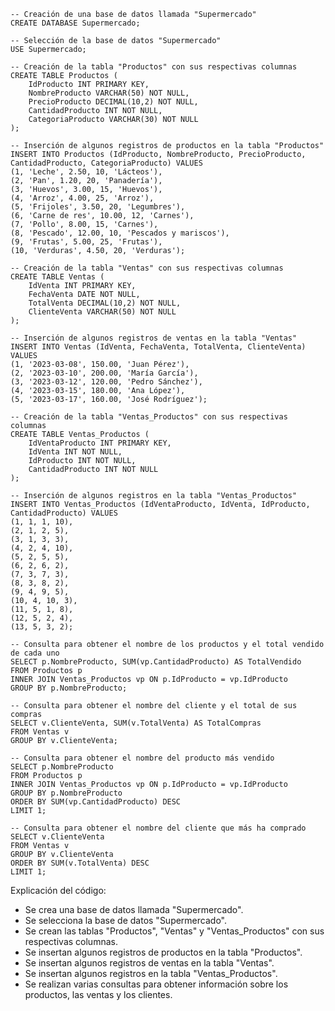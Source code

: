 ```
-- Creación de una base de datos llamada "Supermercado"
CREATE DATABASE Supermercado;

-- Selección de la base de datos "Supermercado"
USE Supermercado;

-- Creación de la tabla "Productos" con sus respectivas columnas
CREATE TABLE Productos (
    IdProducto INT PRIMARY KEY,
    NombreProducto VARCHAR(50) NOT NULL,
    PrecioProducto DECIMAL(10,2) NOT NULL,
    CantidadProducto INT NOT NULL,
    CategoriaProducto VARCHAR(30) NOT NULL
);

-- Inserción de algunos registros de productos en la tabla "Productos"
INSERT INTO Productos (IdProducto, NombreProducto, PrecioProducto, CantidadProducto, CategoriaProducto) VALUES
(1, 'Leche', 2.50, 10, 'Lácteos'),
(2, 'Pan', 1.20, 20, 'Panadería'),
(3, 'Huevos', 3.00, 15, 'Huevos'),
(4, 'Arroz', 4.00, 25, 'Arroz'),
(5, 'Frijoles', 3.50, 20, 'Legumbres'),
(6, 'Carne de res', 10.00, 12, 'Carnes'),
(7, 'Pollo', 8.00, 15, 'Carnes'),
(8, 'Pescado', 12.00, 10, 'Pescados y mariscos'),
(9, 'Frutas', 5.00, 25, 'Frutas'),
(10, 'Verduras', 4.50, 20, 'Verduras');

-- Creación de la tabla "Ventas" con sus respectivas columnas
CREATE TABLE Ventas (
    IdVenta INT PRIMARY KEY,
    FechaVenta DATE NOT NULL,
    TotalVenta DECIMAL(10,2) NOT NULL,
    ClienteVenta VARCHAR(50) NOT NULL
);

-- Inserción de algunos registros de ventas en la tabla "Ventas"
INSERT INTO Ventas (IdVenta, FechaVenta, TotalVenta, ClienteVenta) VALUES
(1, '2023-03-08', 150.00, 'Juan Pérez'),
(2, '2023-03-10', 200.00, 'María García'),
(3, '2023-03-12', 120.00, 'Pedro Sánchez'),
(4, '2023-03-15', 180.00, 'Ana López'),
(5, '2023-03-17', 160.00, 'José Rodríguez');

-- Creación de la tabla "Ventas_Productos" con sus respectivas columnas
CREATE TABLE Ventas_Productos (
    IdVentaProducto INT PRIMARY KEY,
    IdVenta INT NOT NULL,
    IdProducto INT NOT NULL,
    CantidadProducto INT NOT NULL
);

-- Inserción de algunos registros en la tabla "Ventas_Productos"
INSERT INTO Ventas_Productos (IdVentaProducto, IdVenta, IdProducto, CantidadProducto) VALUES
(1, 1, 1, 10),
(2, 1, 2, 5),
(3, 1, 3, 3),
(4, 2, 4, 10),
(5, 2, 5, 5),
(6, 2, 6, 2),
(7, 3, 7, 3),
(8, 3, 8, 2),
(9, 4, 9, 5),
(10, 4, 10, 3),
(11, 5, 1, 8),
(12, 5, 2, 4),
(13, 5, 3, 2);

-- Consulta para obtener el nombre de los productos y el total vendido de cada uno
SELECT p.NombreProducto, SUM(vp.CantidadProducto) AS TotalVendido
FROM Productos p
INNER JOIN Ventas_Productos vp ON p.IdProducto = vp.IdProducto
GROUP BY p.NombreProducto;

-- Consulta para obtener el nombre del cliente y el total de sus compras
SELECT v.ClienteVenta, SUM(v.TotalVenta) AS TotalCompras
FROM Ventas v
GROUP BY v.ClienteVenta;

-- Consulta para obtener el nombre del producto más vendido
SELECT p.NombreProducto
FROM Productos p
INNER JOIN Ventas_Productos vp ON p.IdProducto = vp.IdProducto
GROUP BY p.NombreProducto
ORDER BY SUM(vp.CantidadProducto) DESC
LIMIT 1;

-- Consulta para obtener el nombre del cliente que más ha comprado
SELECT v.ClienteVenta
FROM Ventas v
GROUP BY v.ClienteVenta
ORDER BY SUM(v.TotalVenta) DESC
LIMIT 1;
```

Explicación del código:

* Se crea una base de datos llamada "Supermercado".
* Se selecciona la base de datos "Supermercado".
* Se crean las tablas "Productos", "Ventas" y "Ventas_Productos" con sus respectivas columnas.
* Se insertan algunos registros de productos en la tabla "Productos".
* Se insertan algunos registros de ventas en la tabla "Ventas".
* Se insertan algunos registros en la tabla "Ventas_Productos".
* Se realizan varias consultas para obtener información sobre los productos, las ventas y los clientes.